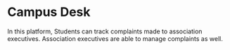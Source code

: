 # Campus Desk

In this platform, Students can track complaints made to association executives. 
Association executives are able to manage complaints as well.